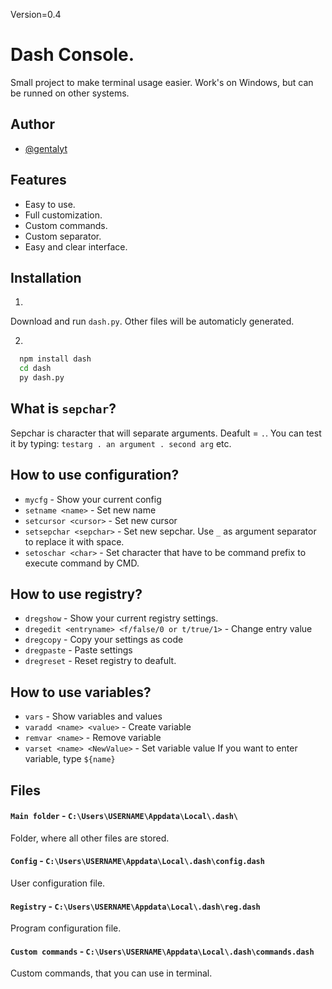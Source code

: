 Version=0.4


# Dash Console.

Small project to make terminal usage easier. Work's on Windows, but can be runned on other systems. 


## Author

- [@gentalyt](https://www.github.com/gentalyt)


## Features

- Easy to use.
- Full customization.
- Custom commands.
- Custom separator.
- Easy and clear interface.



## Installation

1.
Download and run `dash.py`. Other files will be automaticly generated.

2.
```bash
  npm install dash
  cd dash
  py dash.py
```
    
## What is `sepchar`?
Sepchar is character that will separate arguments. Deafult = `.`. You can test it by typing: `testarg . an argument . second arg` etc.

## How to use configuration?

- `mycfg` - Show your current config
- `setname <name>` - Set new name
- `setcursor <cursor>` - Set new cursor
- `setsepchar <sepchar>` - Set new sepchar. Use `_` as argument separator to replace it with space.
- `setoschar <char>` - Set character that have to be command prefix to execute command by CMD.

## How to use registry?
- `dregshow` - Show your current registry settings.
- `dregedit <entryname> <f/false/0 or t/true/1>` - Change entry value
- `dregcopy` - Copy your settings as code
- `dregpaste` - Paste settings
- `dregreset` - Reset registry to deafult.

## How to use variables?
- `vars` - Show variables and values
- `varadd <name> <value>` - Create variable
- `remvar <name>` - Remove variable
- `varset <name> <NewValue>` - Set variable value
If you want to enter variable, type `${name}`

## Files
#### `Main folder` - `C:\Users\USERNAME\Appdata\Local\.dash\`
Folder, where all other files are stored.
#### `Config` - `C:\Users\USERNAME\Appdata\Local\.dash\config.dash`
User configuration file.
#### `Registry` - `C:\Users\USERNAME\Appdata\Local\.dash\reg.dash`
Program configuration file.
#### `Custom commands` - `C:\Users\USERNAME\Appdata\Local\.dash\commands.dash`
Custom commands, that you can use in terminal.


